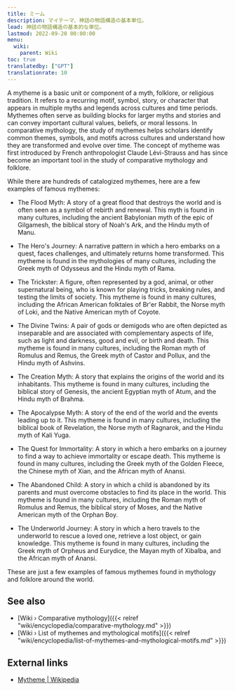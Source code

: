 ```yaml
---
title: ミーム
description: マイテーマ、神話の物語構造の基本単位。
lead: 神話の物語構造の基本的な単位。
lastmod: 2022-09-20 00:00:00
menu:
  wiki:
    parent: Wiki
toc: true
translatedby: ["GPT"]
translationrate: 10
---
```


A mytheme is a basic unit or component of a myth, folklore, or religious tradition. It refers to a recurring motif, symbol, story, or character that appears in multiple myths and legends across cultures and time periods. Mythemes often serve as building blocks for larger myths and stories and can convey important cultural values, beliefs, or moral lessons. In comparative mythology, the study of mythemes helps scholars identify common themes, symbols, and motifs across cultures and understand how they are transformed and evolve over time. The concept of mytheme was first introduced by French anthropologist Claude Lévi-Strauss and has since become an important tool in the study of comparative mythology and folklore.

While there are hundreds of catalogized mythemes, here are a few examples of famous mythemes:

- The Flood Myth: A story of a great flood that destroys the world and is often seen as a symbol of rebirth and renewal. This myth is found in many cultures, including the ancient Babylonian myth of the epic of Gilgamesh, the biblical story of Noah's Ark, and the Hindu myth of Manu.

- The Hero's Journey: A narrative pattern in which a hero embarks on a quest, faces challenges, and ultimately returns home transformed. This mytheme is found in the mythologies of many cultures, including the Greek myth of Odysseus and the Hindu myth of Rama.

- The Trickster: A figure, often represented by a god, animal, or other supernatural being, who is known for playing tricks, breaking rules, and testing the limits of society. This mytheme is found in many cultures, including the African American folktales of Br'er Rabbit, the Norse myth of Loki, and the Native American myth of Coyote.

- The Divine Twins: A pair of gods or demigods who are often depicted as inseparable and are associated with complementary aspects of life, such as light and darkness, good and evil, or birth and death. This mytheme is found in many cultures, including the Roman myth of Romulus and Remus, the Greek myth of Castor and Pollux, and the Hindu myth of Ashvins.

- The Creation Myth: A story that explains the origins of the world and its inhabitants. This mytheme is found in many cultures, including the biblical story of Genesis, the ancient Egyptian myth of Atum, and the Hindu myth of Brahma.

- The Apocalypse Myth: A story of the end of the world and the events leading up to it. This mytheme is found in many cultures, including the biblical book of Revelation, the Norse myth of Ragnarok, and the Hindu myth of Kali Yuga.

- The Quest for Immortality: A story in which a hero embarks on a journey to find a way to achieve immortality or escape death. This mytheme is found in many cultures, including the Greek myth of the Golden Fleece, the Chinese myth of Xian, and the African myth of Anansi.

- The Abandoned Child: A story in which a child is abandoned by its parents and must overcome obstacles to find its place in the world. This mytheme is found in many cultures, including the Roman myth of Romulus and Remus, the biblical story of Moses, and the Native American myth of the Orphan Boy.

- The Underworld Journey: A story in which a hero travels to the underworld to rescue a loved one, retrieve a lost object, or gain knowledge. This mytheme is found in many cultures, including the Greek myth of Orpheus and Eurydice, the Mayan myth of Xibalba, and the African myth of Anansi.

These are just a few examples of famous mythemes found in mythology and folklore around the world.

## See also

- [Wiki › Comparative mythology]({{< relref "wiki/encyclopedia/comparative-mythology.md" >}})
- [Wiki › List of mythemes and mythological motifs]({{< relref "wiki/encyclopedia/list-of-mythemes-and-mythological-motifs.md" >}})

## External links

- [Mytheme | Wikipedia](https://en.wikipedia.org/wiki/Mytheme)
